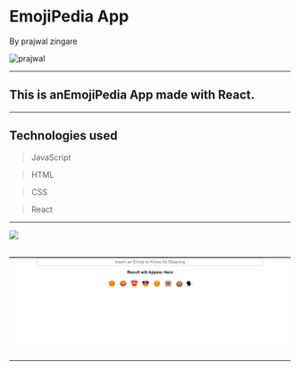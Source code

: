 # EmojiPedia App
By prajwal zingare

 ![prajwal](https://img.shields.io/badge/Prajwal--Zingare-JS--Developer-green)

---
## This is anEmojiPedia App made with React.

---
## Technologies used

> JavaScript

> HTML

> CSS

> React
---


[ <img src= "https://img.shields.io/badge/Go LiVE-1DA1F?style=for-the-badge&logo=&logoColor=white" />](https://knowyouremoji1.netlify.app/) 



## ![website](./emoji.png)
---